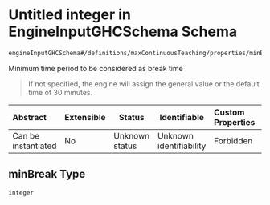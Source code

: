 # Untitled integer in EngineInputGHCSchema Schema

```txt
engineInputGHCSchema#/definitions/maxContinuousTeaching/properties/minBreak
```

Minimum time period to be considered as break time


> If not specified, the engine will assign the general value or the default time of 30 minutes.
>

| Abstract            | Extensible | Status         | Identifiable            | Custom Properties | Additional Properties | Access Restrictions | Defined In                                                         |
| :------------------ | ---------- | -------------- | ----------------------- | :---------------- | --------------------- | ------------------- | ------------------------------------------------------------------ |
| Can be instantiated | No         | Unknown status | Unknown identifiability | Forbidden         | Allowed               | none                | [ghc.schema.json\*](../out/ghc.schema.json "open original schema") |

## minBreak Type

`integer`
